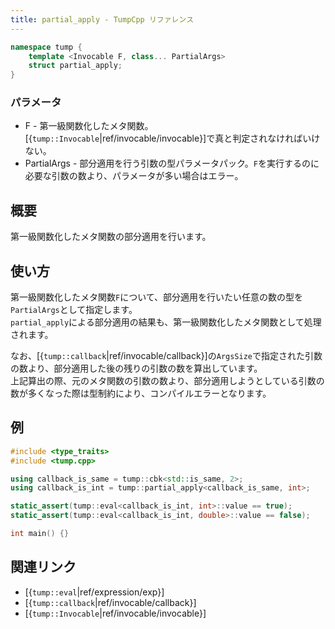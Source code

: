 ```yaml
---
title: partial_apply - TumpCpp リファレンス
---
```


```cpp
namespace tump {
    template <Invocable F, class... PartialArgs>
    struct partial_apply;
}
```

### パラメータ

- F - 第一級関数化したメタ関数。[{`tump::Invocable`|ref/invocable/invocable}]で真と判定されなければいけない。
- PartialArgs - 部分適用を行う引数の型パラメータパック。`F`を実行するのに必要な引数の数より、パラメータが多い場合はエラー。

## 概要

第一級関数化したメタ関数の部分適用を行います。

## 使い方

第一級関数化したメタ関数`F`について、部分適用を行いたい任意の数の型を`PartialArgs`として指定します。  
`partial_apply`による部分適用の結果も、第一級関数化したメタ関数として処理されます。

なお、[{`tump::callback`|ref/invocable/callback}]の`ArgsSize`で指定された引数の数より、部分適用した後の残りの引数の数を算出しています。  
上記算出の際、元のメタ関数の引数の数より、部分適用しようとしている引数の数が多くなった際は型制約により、コンパイルエラーとなります。

## 例

```cpp
#include <type_traits>
#include <tump.cpp>

using callback_is_same = tump::cbk<std::is_same, 2>;
using callback_is_int = tump::partial_apply<callback_is_same, int>;

static_assert(tump::eval<callback_is_int, int>::value == true);
static_assert(tump::eval<callback_is_int, double>::value == false);

int main() {}
```

## 関連リンク

- [{`tump::eval`|ref/expression/exp}]
- [{`tump::callback`|ref/invocable/callback}]
- [{`tump::Invocable`|ref/invocable/invocable}]
